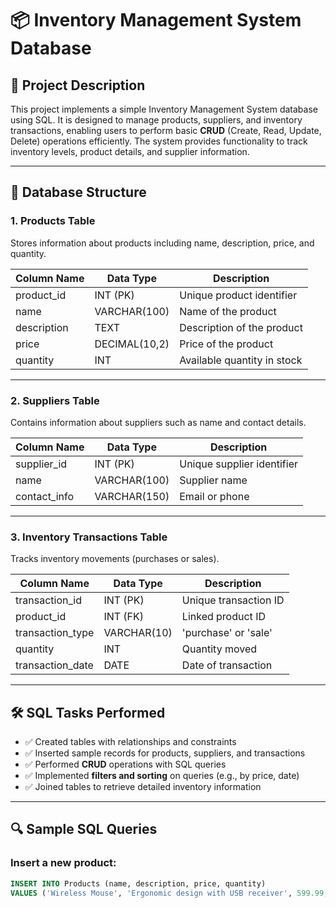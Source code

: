 # 📦 Inventory Management System Database

## 📘 Project Description

This project implements a simple Inventory Management System database using SQL. It is designed to manage products, suppliers, and inventory transactions, enabling users to perform basic **CRUD** (Create, Read, Update, Delete) operations efficiently. The system provides functionality to track inventory levels, product details, and supplier information.

---

## 🧱 Database Structure

### 1. **Products Table**
Stores information about products including name, description, price, and quantity.

| Column Name     | Data Type      | Description                   |
|-----------------|----------------|-------------------------------|
| product_id      | INT (PK)       | Unique product identifier     |
| name            | VARCHAR(100)   | Name of the product           |
| description     | TEXT           | Description of the product    |
| price           | DECIMAL(10,2)  | Price of the product          |
| quantity        | INT            | Available quantity in stock   |

---

### 2. **Suppliers Table**
Contains information about suppliers such as name and contact details.

| Column Name     | Data Type      | Description                   |
|-----------------|----------------|-------------------------------|
| supplier_id     | INT (PK)       | Unique supplier identifier    |
| name            | VARCHAR(100)   | Supplier name                 |
| contact_info    | VARCHAR(150)   | Email or phone                |

---

### 3. **Inventory Transactions Table**
Tracks inventory movements (purchases or sales).

| Column Name     | Data Type      | Description                           |
|-----------------|----------------|---------------------------------------|
| transaction_id  | INT (PK)       | Unique transaction ID                 |
| product_id      | INT (FK)       | Linked product ID                     |
| transaction_type| VARCHAR(10)    | 'purchase' or 'sale'                  |
| quantity        | INT            | Quantity moved                        |
| transaction_date| DATE           | Date of transaction                   |

---

## 🛠️ SQL Tasks Performed

- ✅ Created tables with relationships and constraints
- ✅ Inserted sample records for products, suppliers, and transactions
- ✅ Performed **CRUD** operations with SQL queries
- ✅ Implemented **filters and sorting** on queries (e.g., by price, date)
- ✅ Joined tables to retrieve detailed inventory information

---

## 🔍 Sample SQL Queries

### Insert a new product:
```sql
INSERT INTO Products (name, description, price, quantity)
VALUES ('Wireless Mouse', 'Ergonomic design with USB receiver', 599.99, 100);
